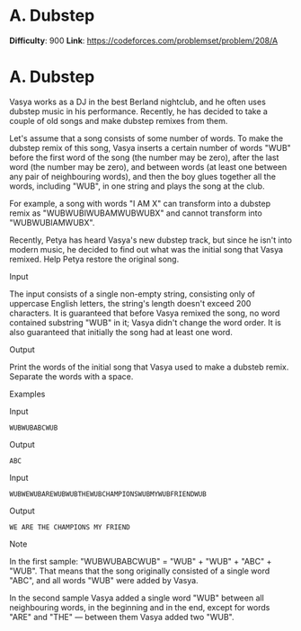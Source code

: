 # A. Dubstep 
**Difficulty**: 900 
**Link**: https://codeforces.com/problemset/problem/208/A

# A. Dubstep
Vasya works as a DJ in the best Berland nightclub, and he often uses dubstep
music in his performance. Recently, he has decided to take a couple of old
songs and make dubstep remixes from them.

Let's assume that a song consists of some number of words. To make the dubstep
remix of this song, Vasya inserts a certain number of words "WUB" before the
first word of the song (the number may be zero), after the last word (the
number may be zero), and between words (at least one between any pair of
neighbouring words), and then the boy glues together all the words, including
"WUB", in one string and plays the song at the club.

For example, a song with words "I AM X" can transform into a dubstep remix as
"WUBWUBIWUBAMWUBWUBX" and cannot transform into "WUBWUBIAMWUBX".

Recently, Petya has heard Vasya's new dubstep track, but since he isn't into
modern music, he decided to find out what was the initial song that Vasya
remixed. Help Petya restore the original song.

Input

The input consists of a single non-empty string, consisting only of uppercase
English letters, the string's length doesn't exceed 200 characters. It is
guaranteed that before Vasya remixed the song, no word contained substring
"WUB" in it; Vasya didn't change the word order. It is also guaranteed that
initially the song had at least one word.

Output

Print the words of the initial song that Vasya used to make a dubsteb remix.
Separate the words with a space.

Examples

Input

    
    
    WUBWUBABCWUB  
    

Output

    
    
    ABC 

Input

    
    
    WUBWEWUBAREWUBWUBTHEWUBCHAMPIONSWUBMYWUBFRIENDWUB  
    

Output

    
    
    WE ARE THE CHAMPIONS MY FRIEND 

Note

In the first sample: "WUBWUBABCWUB" = "WUB" + "WUB" + "ABC" + "WUB". That
means that the song originally consisted of a single word "ABC", and all words
"WUB" were added by Vasya.

In the second sample Vasya added a single word "WUB" between all neighbouring
words, in the beginning and in the end, except for words "ARE" and "THE" —
between them Vasya added two "WUB".

